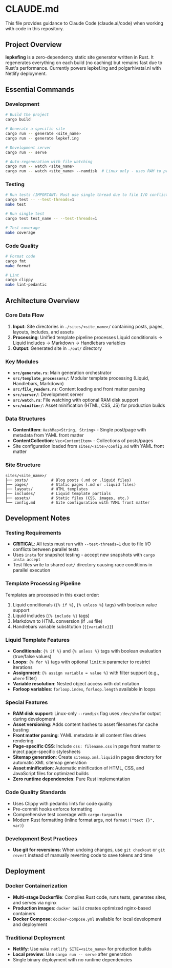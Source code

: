 # CLAUDE.md

This file provides guidance to Claude Code (claude.ai/code) when working with code in this repository.

## Project Overview

**lepkefing** is a zero-dependency static site generator written in Rust. It regenerates everything on each build (no caching) but remains fast due to Rust's performance. Currently powers lepkef.ing and polgarhivatal.nl with Netlify deployment.

## Essential Commands

### Development
```bash
# Build the project
cargo build

# Generate a specific site
cargo run -- generate <site_name>
cargo run -- generate lepkef.ing

# Development server
cargo run -- serve

# Auto-regeneration with file watching
cargo run -- watch <site_name>
cargo run -- watch <site_name> --ramdisk  # Linux only - uses RAM to prevent SSD wear
```

### Testing
```bash
# Run tests (IMPORTANT: Must use single thread due to file I/O conflicts)
cargo test -- --test-threads=1
make test

# Run single test
cargo test test_name -- --test-threads=1

# Test coverage
make coverage
```

### Code Quality
```bash
# Format code
cargo fmt
make format

# Lint
cargo clippy
make lint-pedantic
```

## Architecture Overview

### Core Data Flow
1. **Input**: Site directories in `./sites/<site_name>/` containing posts, pages, layouts, includes, and assets
2. **Processing**: Unified template pipeline processes Liquid conditionals → Liquid includes → Markdown → Handlebars variables
3. **Output**: Generated site in `./out/` directory

### Key Modules
- **`src/generate.rs`**: Main generation orchestrator
- **`src/template_processors/`**: Modular template processing (Liquid, Handlebars, Markdown)
- **`src/file_readers.rs`**: Content loading and front matter parsing
- **`src/server/`**: Development server
- **`src/watch.rs`**: File watching with optional RAM disk support
- **`src/minifier/`**: Asset minification (HTML, CSS, JS) for production builds

### Data Structures
- **ContentItem**: `HashMap<String, String>` - Single post/page with metadata from YAML front matter
- **ContentCollection**: `Vec<ContentItem>` - Collections of posts/pages
- Site configuration loaded from `sites/<site>/config.md` with YAML front matter

### Site Structure
```
sites/<site_name>/
├── posts/          # Blog posts (.md or .liquid files)
├── pages/          # Static pages (.md or .liquid files) 
├── layouts/        # HTML templates
├── includes/       # Liquid template partials
├── assets/         # Static files (CSS, images, etc.)
└── config.md       # Site configuration with YAML front matter
```

## Development Notes

### Testing Requirements
- **CRITICAL**: All tests must run with `--test-threads=1` due to file I/O conflicts between parallel tests
- Uses `insta` for snapshot testing - accept new snapshots with `cargo insta accept`
- Test files write to shared `out/` directory causing race conditions in parallel execution

### Template Processing Pipeline
Templates are processed in this exact order:
1. Liquid conditionals (`{% if %}`, `{% unless %}` tags) with boolean value support
2. Liquid includes (`{% include %}` tags) 
3. Markdown to HTML conversion (if `.md` file)
4. Handlebars variable substitution (`{{variable}}`)

### Liquid Template Features
- **Conditionals**: `{% if %}` and `{% unless %}` tags with boolean evaluation (true/false values)
- **Loops**: `{% for %}` tags with optional `limit:N` parameter to restrict iterations
- **Assignment**: `{% assign variable = value %}` with filter support (e.g., `where` filter)
- **Variable resolution**: Nested object access with dot notation
- **Forloop variables**: `forloop.index`, `forloop.length` available in loops

### Special Features
- **RAM disk support**: Linux-only `--ramdisk` flag uses `/dev/shm` for output during development
- **Asset versioning**: Adds content hashes to asset filenames for cache busting
- **Front matter parsing**: YAML metadata in all content files drives rendering
- **Page-specific CSS**: Include `css: filename.css` in page front matter to inject page-specific stylesheets
- **Sitemap generation**: Create `sitemap.xml.liquid` in pages directory for automatic XML sitemap generation
- **Asset minification**: Automatic minification of HTML, CSS, and JavaScript files for optimized builds
- **Zero runtime dependencies**: Pure Rust implementation

### Code Quality Standards
- Uses Clippy with pedantic lints for code quality
- Pre-commit hooks enforce formatting
- Comprehensive test coverage with `cargo-tarpaulin`
- Modern Rust formatting (inline format args, not `format!("text {}", var)`)

### Development Best Practices
- **Use git for reversions**: When undoing changes, use `git checkout` or `git revert` instead of manually reverting code to save tokens and time

## Deployment

### Docker Containerization
- **Multi-stage Dockerfile**: Compiles Rust code, runs tests, generates sites, and serves via nginx
- **Production images**: `docker build` creates optimized nginx-based containers
- **Docker Compose**: `docker-compose.yml` available for local development and deployment

### Traditional Deployment
- **Netlify**: Use `make netlify SITE=<site_name>` for production builds
- **Local preview**: Use `cargo run -- serve` after generation
- Single binary deployment with no runtime dependencies